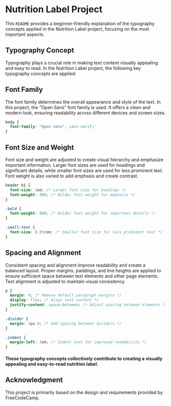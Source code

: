 # Nutrition Label Project
This `README` provides a beginner-friendly explanation of the typography concepts applied in the Nutrition Label project, focusing on the most important aspects.

## Typography Concept
Typography plays a crucial role in making text content visually appealing and easy to read. In the Nutrition Label project, the following key typography concepts are applied:

## Font Family
The font family determines the overall appearance and style of the text. In this project, the "Open Sans" font family is used. It offers a clean and modern look, ensuring readability across different devices and screen sizes.

```css
body {
  font-family: "Open Sans", sans-serif;
}
```

## Font Size and Weight
Font size and weight are adjusted to create visual hierarchy and emphasize important information. Larger font sizes are used for headings and significant details, while smaller font sizes are used for less prominent text. Font weight is also varied to add emphasis and create contrast.

```css
header h1 {
  font-size: 2em; /* Larger font size for headings */
  font-weight: 800; /* Bolder font weight for emphasis */
}

.bold {
  font-weight: 800; /* Bolder font weight for important details */
}

.small-text {
  font-size: 0.85rem; /* Smaller font size for less prominent text */
}
```

## Spacing and Alignment
Consistent spacing and alignment improve readability and create a balanced layout. Proper margins, paddings, and line heights are applied to ensure sufficient space between text elements and other page elements. Text alignment is adjusted to maintain visual consistency.

```css
p {
  margin: 0; /* Remove default paragraph margins */
  display: flex; /* Align text content */
  justify-content: space-between; /* Adjust spacing between elements */
}

.divider {
  margin: 2px 0; /* Add spacing between dividers */
}

.indent {
  margin-left: 1em; /* Indent text for improved readability */
}
```

#### These typography concepts collectively contribute to creating a visually appealing and easy-to-read nutrition label.

## Acknowledgment
This project is primarily based on the design and requirements provided by FreeCodeCamp.

